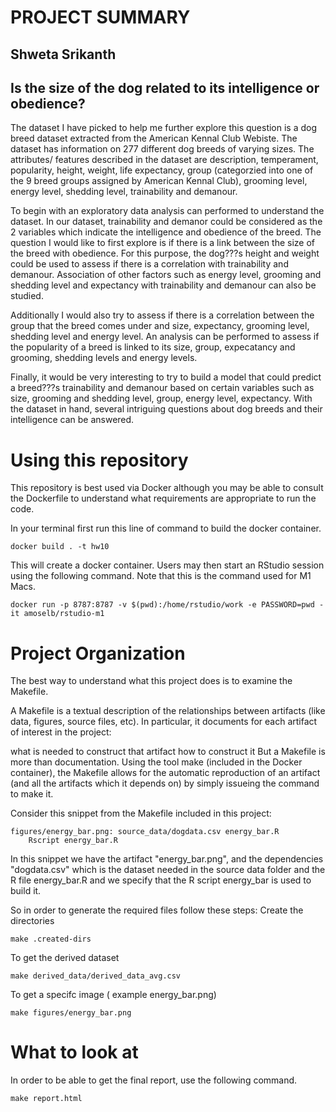 # PROJECT SUMMARY
## Shweta Srikanth
## Is the size of the dog related to its intelligence or obedience?

The dataset I have picked to help me further explore this question is a dog breed dataset extracted from the American Kennal Club Webiste. The dataset has information on 277 different dog breeds of varying sizes. The attributes/ features described in the dataset are description, temperament, popularity, height, weight, life expectancy, group (categorzied into one of the 9 breed groups assigned by American Kennal Club), grooming level, energy level, shedding level, trainability and demanour. 

To begin with an exploratory data analysis can performed to understand the dataset.  In our dataset, trainability and demanor could be considered as the 2 variables which indicate the intelligence and obedience of the breed. The question I would like to first explore is if there is a link between the size of the breed with obedience. For this purpose, the dog???s height and weight could be used to assess if there is a correlation with trainability and demanour. Association of other factors such as energy level, grooming and shedding level and expectancy with trainability and demanour can also be studied. 

Additionally I would also try to assess if there is a correlation between the group that the breed comes under and size, expectancy, grooming level, shedding level and energy level.  An analysis can be performed to assess if the popularity of a breed is linked to its size, group, expecatancy and grooming, shedding levels and energy levels.  

Finally, it would be very interesting to try to build a model that could predict a breed???s trainability and demanour based on certain variables such as size, grooming and shedding level, group, energy level, expectancy. With the dataset in hand, several intriguing questions about dog breeds and their intelligence can be answered.


# Using this repository
This repository is best used via Docker although you may be able to consult the Dockerfile to understand what requirements are appropriate to run the code.

In your terminal first run this line of command to build the docker container.
```
docker build . -t hw10 
```
This will create a docker container. Users may then start an RStudio session using the following command. Note that this is the command used for M1 Macs. 
```
docker run -p 8787:8787 -v $(pwd):/home/rstudio/work -e PASSWORD=pwd -it amoselb/rstudio-m1
```

# Project Organization
The best way to understand what this project does is to examine the Makefile.

A Makefile is a textual description of the relationships between artifacts (like data, figures, source files, etc). In particular, it documents for each artifact of interest in the project:

what is needed to construct that artifact
how to construct it
But a Makefile is more than documentation. Using the tool make (included in the Docker container), the Makefile allows for the automatic reproduction of an artifact (and all the artifacts which it depends on) by simply issueing the command to make it.

Consider this snippet from the Makefile included in this project:
```
figures/energy_bar.png: source_data/dogdata.csv energy_bar.R 
	Rscript energy_bar.R
```
In this snippet we have the artifact "energy_bar.png", and the dependencies "dogdata.csv" which is the dataset needed in the source data folder and the R file energy_bar.R and we specify that the R script energy_bar is used to build it.

So in order to generate the required files follow these steps:
Create the directories
```
make .created-dirs
```
To get the derived dataset
```
make derived_data/derived_data_avg.csv
```
To get a specifc image ( example energy_bar.png)
```
make figures/energy_bar.png

```

# What to look at

In order to be able to get the final report, use the following command.

```
make report.html
```




